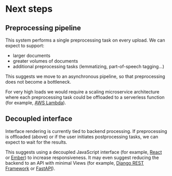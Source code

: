 # Next steps

## Preprocessing pipeline

This system performs a single preprocessing task on every upload.
We can expect to support:

* larger documents
* greater volumes of documents
* additional preprocessing tasks (lemmatizing, part-of-speech tagging...)

This suggests we move to an asynchronous pipeline, so that preprocessing
does not become a bottleneck.

For very high loads we would require a scaling microservice architecture
where each preprocessing task could be offloaded to a serverless function
(for example, [AWS Lambda](https://aws.amazon.com/lambda/)).

## Decoupled interface

Interface rendering is currently tied to backend processing. If preprocessing
is offloaded (above) or if the user initiates postprocessing tasks, we can
expect to wait for the results.

This suggests using a decoupled JavaScript interface (for example,
[React](https://reactjs.org) or [Ember](https://emberjs.com)) to increase
responsiveness. It may even suggest reducing the backend to an API with
minimal Views (for example,
[Django REST Framework](https://www.django-rest-framework.org) or
[FastAPI](https://fastapi.tiangolo.com)).
